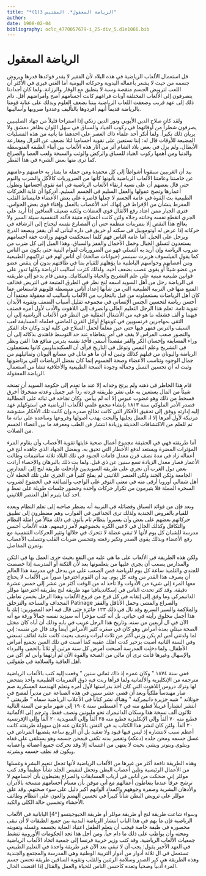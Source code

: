 ```yaml
---
title: "*الرياضة المعقول*. المقتبس 3(1)"
author: 
date: 1908-02-04
bibliography: oclc_4770057679-i_25-div_5.d1e1066.bib
---
```




#  الرياضة المعقول 


 قل استعمال الألعاب الرياضية في هذه البلاد لأن الفقير لا يقدر فوائدها قدرها ويروض جسمه من حيث لا يشعر بأعماله اليدوية وحركاته اليومية أما الغني فيرى في الأكثر أن اللعب لترويض الجسم منقصة وسبة لا ينطبق مع الوقار والرزانة. ولما كان أجدادنا ينصرفون إلى الألعاب المختلفة آونات فراغهم كانت أجسامهم أصح وأمراضهم أقل. دام ذلك إلى عهد قريب وضعفت اللعاب الرياضية بيننا بضعف العلوم ويدلك على عناية قومنا بالرياضة قديماً أنهم أفردوها بالتأليف وعددوا ضروبها وأساليبها. 

 ولقد كان صلاح الدين الأيوبي ونور الدين زنكي إذا استراحا قليلاً من جهاد   الصليبيين يصرفون شطراً من أوقاتهما في ركوب الجياد والسباق في سهل اللوان بظاهر دمشق ولا يريان ذلك نكيراً. ولما أنكر  أحد  علماء ذاك العصر على احدهما ما يأتيه من هذه المسليات المضيعة للأوقات قال له: إننا نستعين على تقوية أجسامنا لئلا نضعف عن النزال ومقارعة الأبطال. ولم يزل في بعض بلاد الشام أثر من آثار هذه الألعاب بين أبناء الطبقة المتوسطة والدنيا ومن أهمها ركوب الجياد للسباق والركض والوثب والسبحة ولعب العصا والصراع كما ترى منها بعض الشيء في هذا القطر. 

 بيد أن الغربيين سبقونا أشواطاً إلى كل محمدة ومن جملة ما يمتاز به خاصتهم وعامتهم عن خاصتنا وعامتنا الألعاب الرياضية يأتونها كأنها من الضروريات كالأكل والشرب والنوم حتى قال بعضهم أن على نسبة ارتقاء الألعاب الرياضية في أمة تقوي أجسامها وتطول أعمارها وتصح عقولها والعقل السليم في الجسم السليم. أدركوا أن غاية الحركات الطبيعية بث القوة في عامة الجسم لا جعلها قاصرة على بعض الأعضاء فانبساط القلب المفرط ينشأن من الإفراط في إنهاك  أحد  الأعصاب بالعمل وإفناء قوى بعض الحواس. فترى الجبار ممن اعتاد رفع الأثقال قوي العضلات ولكنه ضعيف الساقين إذا أريد على الجري انقطع نفسه وخانته رجلاه ولئن كانت أعضاؤه متينة فآلته التنفسية سيئة السير ولا يعالج هذا النقص إلا بتمرينات منظمة حتى أن المصارع نفسه ليحتاج إلى الرشاقة في حركاته إذا عرض له أوتوموبيل في سكته أو حريق في داره ليتأتى له أن يقفز ويصعد الدرج ويزحل على الحبل. أما عامة الناس فهم كلما استحكمت قوتهم وزادت خفة أجسامهم يستعدون لتسلق الجبال وحمل الأحمال والقفز والسباق. وهذا الميل إلى كل ضرب من   ضروب الرياضة وإن أريد به التسلي فهو من الضروريات لقوام البنية حتى يكون من الناس كما يقول الفيلسوف هربرت سبنسر (حيوانات صالحة) أي أناس لهم في تراكيبهم الطبيعية ومن أعصابهم وحواسهم الباطنية ما يؤهلهم للقيام بما في طاقتهم بدون أن ينقص عضو من عضو شيئاً أو يقوى عصب بضعف أخيه. ولذلك كثرت أساليب الرياضة وكلها تدور على قوانين طبيعية مبنية على علم التشريح والحياة والميكانيك. وممن قام يدعو إلى طريقته في الرياضة رجل من أهل السويد اسمه لنج نظر في الطرق المتبعة في التريض فخالف المتبع منها في التربية الطبيعية التي من شأنها إعداد أناس منبسطة قلوبهم فاستعاض عما كان أهل الرياضات يستعملونه من قبل بالتجارب من الألعاب بأساليب له معقولة معتقداً أن أحسن رياضة لتحسين الجنس الإنساني في مجموعه تقليل أسباب الضعف وتقوية الأبدان تقوية تامة. تعلم هذا الرجل التعليم العالي وانصرف إلى اللاهوت والأدب لأول أمره فصنف فيهما و  ألف  فشغله ما هو   فيه من الأشغال العقلية عن النظر في الألعاب الرياضية إلى أن التقى بمهاجرين فرنسويين في كوبنهاغ أوائل القرن الماضي فعلماه المسايفة لعب السيف والترس فمهر فيها حتى عين معلماً لحمل السلاح في كلية لوند وكان حاد الفكر والتصور صعب المراس لا يقف في أمر يتعاطاه عند حد التوسط فاهتدى بذكائه إلى أن وراء المسايفة وإحسان الكر والفر مقصداً أسمى فأخذ نفسه بدرس منافع هذا الفن ونظر في التشريح وعلم النفس وتوغل في التاريخ فرأى أن السكنديناويين كانوا يستعملون الرياضة واليونان من قبلهم كذلك وتبين له أن ما هو ماثل في مصانع اليونان وتماثيلهم من جمال الوجوه وتناسب الأعضاء وصحة الجسوم إنما كان بفضل الرياضات التي يرتاضونها وثبت له أن تحسين النسل وجماله وجودة الصحة الطبيعية والأخلاقية تنشأ من استعمال الرياضة المعقولة. 

 قام هذا الخاطر في ذهنه ولم يرتح وجدانه إلا عند ما تعدم إلى حكومة السويد أن تمنحه شيئاً من المال يستعين به على نشر طريقته فردته رداً غير جميل وعدته ممخرقاً أخرق فسخط من ذلك وهو غضوب عبوس إلا أنه لم ييأس. وكان نجاحه في ثباته على المطالبة فصدر الأمر الملوكي سنة  ١٨١٣  بإنشاء مجمع علمي للألعاب الرياضية في استوكهلم عهد إليه إدارته ووفق إلى تحقيق الأفكار التي كانت تخالج صدره وإن كانت تلك الأفكار   مشوشة مرتبكة لأول أمرها إلا ا، العمل يجليها والبحث يهذب أصولها وفروعها وساعده على نياته ما تم للعلم من الاكتشافات الحديثة وزيادة انتشار فن الطب ومعرفة ما بين أعضاء الجسم من الصلات. 

 أما طريقته فهي في الحقيقة مجموع أعمال صحية غايتها تقوية الأعصاب وأن يقاوم المرء المؤثرات المضرة ويستعد لدفع الأخطار التي تحيق به. وبفضل الجهاد الذي جاهده لنج في أعماله زاد في مدة نصف قرن معدل قامات الجنود في تلك البلاد  ثلاثة  سانتيمات وطالت الأعمار فصار معدل الزيادة  تسع  سنين عن ذي قبل. ولما بت ذلك بالبرهان والإحصاء أرادت بعض دول الغرب أن تجري على طريقة السويديين فأدخلت طريقة لنج إلى المدارس الجامعة وثكن الجند ولكن العنصر اللاتيني لم يفلح كثيراً في الجري على تلك الخطة لأن أهل شمالي أوروبا أرقى منه في معنى التوفر على الواجب والمبالغة في الخضوع لضروب السخرة المملة فلا يتبرمون من تكرار حركات واحدة وحضور جلسات طويلة على نمط و  احد  كما يتبرم أهل العنصر اللاتيني. 

 وبعد فإن من فوائد السباق وفضائله في التربية أنه يضطر صاحبه إلى تعلم النظام ويعده للقيام بالفروض الجندية ولذلك ترى الجدافين في القوارب وهم مضطرون إلى تطبيق   حركاتهم بعضهم على بعض وأن يسيروا بنظام تام يأتون في ذلك مثالاً من أمثلة النظام والتكافل وكذلك الحال في لاعبي الكرة بخضوعهم لأمر زعيمهم. هذه الألعاب أحسن مدرسة للشبان كل يوم لأنها لا تبقي عضلة لا تتحرك في خلالها وتثير الحركات التنفسية مع رفع الأعضاء وبذلك يقوى الصدر وتكبر رقعته وتتحسن ضربات القلب وتتصلب الأعصاب وتمرن المفاصل. 

 ولكن هذه الطريقة في الألعاب على ما هي عليه من النفع بحيث جرى العمل بها في الثكن والمدارس يصعب أن يجري عليها من يتعلمونها بعد لأن الثكنة أو المدرسة إذا خصصت للجندي والتلميذ ساعة كل يوم للرياضة فمن الصعب على من يدخل في مدرسة هذا العالم أن يصرف هذا القدر من وقته كل يوم. بيد أن القوم اخترعوا صوراً من الألعاب لا يحتاج معها المرء إلى شيء من الأدوات ولا تأخذ له من الوقت أكثر من  عشر  إلى  خمس  عشرة  دقيقة.   وقد كثر تحدث الناس في إسكاندينافيا مهد طريقة لنج بطريقة اخترعنها موللر الدانيمركي وما وفق إلى إتقانه في كل فرع من فروع الألعاب وهذا الرجل يحسن تعاطي المجداف والسباحة والتزحلق  Patinage  والصراع والمشي وحمل الأثاقل والقفز والملاكمة والسير السريع وقد نال في ذلك  ١٢٣  جائزة حتى قال فيه  أحد  المصورين: إنك يا هذا أجمل مخلوق رأيته في حياتي. بل أنه كتب مؤخراً أنه سيزيد نفسه جمالاً ورقة مع أنه الآن في ال  أربعين  من سنه. وتاريخ هذا الرجل غريب في بابه وذلك أن أباه كان مختل الصحة مبتلى بعدة أمراض وهو كان في صغره كثير الأمراض أيضاً وقد قال عن نفسه: إني لما ولدتني أمي لم يكن وزني أكثر من  ثلاث  لبرات ونصف بحيث كانت علبة لفائف تسعني وفي السنة الثانية أصبت بزحير كدت أهلك عقيبه كما أصبت في تلك السن بجميع أمراض الأطفال. ولما دخلت المدرسة أصبحت أمرض كل سنة مرتين أو ثلاثاً بالحمى والبرداء والإسهال وغيرها فأنت ترى أن مالي من الصحة والقوة الآن لم أرثهما وأني لم أكن من أهل العافية والسلامة في طفولتي. 

 ففي سنة  ١٨٧٤ " وكان عمره إذ ذاك  ثماني  سنين " وقعت إليه كتب بالألعاب الرياضية مترجمة من الإنكليزية والألمانية ولما قرأها ربت فيه ذوق التمرينات الطبيعية وأخذ يتمحض لها وترك دروس اللاهوت التي كان أخذ بدراستها لأول أمره وتعلم الهندسة العسكرية صم صار مهندساً ملكياً وبعد أن قضى  عشر  سنين في هذه الصناعة عين مديراً لمصح في  جوتلاند " شبه جزيرة دانيمركية " وهناك نشر كتاباً في الأعلاب الرياضية سماه  " طريقتي " انتشر انشتاراً غريبلاً فطبع منه في  ٣  أغسطس سنة  ١٩٠٤  إلى شهر مايو من السنة التالية  ثلاثون  ألف  نسخة هذا وسكان الدانيمرك نحو مليونين ونصف فقط. وترجم إلى الألمانية فطبع منه  ٧٠  ألفاً وإلى الإنكليزية فطبع منه  ٢٥  ألفاً وإلى السويدية  ٢٠  ألفاً وإلى الإفرنسية  ٢٠  ألفاً. ولئن كان لنشر هذا الكتاب يد في التفنن بالإعلان عنه فإن سهولة طريقته كانت أعظم سبب لانتشاره إذ ليس فيها قيود ولا تعقيد بل أن الربع ساعة يقضيها المرتاض في غسل جسمه ومحن جلده (دعكه) وتغمير بدنه تكفي فيمحن جسمه وهو يستلقي على قفاه ويتلوى ويتوتر ويتثنى بحيث لا ينتهي من اغتساله إلا وقد تحركت جميع أعضائه وأعصابه ويكون قد نظف جسمه وبشرته.  

 وهذه الطريقة نافعة أكثر من غيرها من الألعاب الرياضية لأنها تجعل تنعيم البشرة وغسلها من الأعمال الرئيسية وتلين أعصاب البطن وتجعل لتنفيس الجلد شأناً عظيماً وقد كتب موللر إني ضحكت من أناس في أرباب المسابقات والصراع يغتبطون بأن أجسامهم لا ترشح عرقاً عندما يتعاطون أعمالهم مع أني موقن بأن مسام أجسامهم متسخة بالأدران والأدهان البشرية وصفرة وجوههم واكمداد ألوانهم أكبر دليل على سوء صحتهم. وقد علق موللر على ترويض البطن شأناً كبيراً في تحسين الهضم والعون على انتظام وظائف الأحشاء وتحسين حالة الكلى والكبد. 

 وسواء شاعت طريقة لنج أو طريقة موللر أو طريقة الجيوجيتسو [^4] اليابانية في الألعاب   الرياضية فإن ما يهم في هذا الباب انتشار الرياضة البدنية بين جميع الطبقات لا أن تبقى محصورة في طبقة خاصة فيجب أن يتعلم الطفل اعتياد العناية بجسمه وغسله وتقويته ومحنه وأن يواظب على ذلك ما دام حياً. ومن أجل هذا تجد الحكومات الأوروبية تنشط جمعيات الألعاب الرياضية. وقد كتب وزير حربية فرنسا إلى جمعية اتحاد الألعاب الرياضية في العهد الأخير يقول: يجب أن لا تبقى بعد الآن غير طريقة واحدة في التعليم الطبيعي تستعمل في ال  ثلاثة  أدوار من أدوار التربية الوطنية وهي المدرسة والمجتمع والجندية وهذه الطريقة هي كبر الصدر وسلامة الرئتين والقلب وتقوية الساقين طريقة تحسن جسم المرء أدبياً وصحياً وتعده كأحسن الناس للحياة والعمل والقتال إذا اقتضت الحال. 
